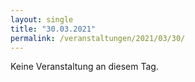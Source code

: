 ```yaml
---
layout: single
title: "30.03.2021"
permalink: /veranstaltungen/2021/03/30/
---
```


Keine Veranstaltung an diesem Tag.
